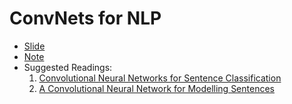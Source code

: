 # ConvNets for NLP

- [Slide](http://web.stanford.edu/class/cs224n/slides/cs224n-2020-lecture11-convnets.pdf)
- [Note](http://web.stanford.edu/class/cs224n/readings/cs224n-2019-notes08-CNN.pdf)
- Suggested Readings:
    1. [Convolutional Neural Networks for Sentence Classification](https://arxiv.org/abs/1408.5882.pdf)
    2. [A Convolutional Neural Network for Modelling Sentences](https://arxiv.org/pdf/1404.2188.pdf)
